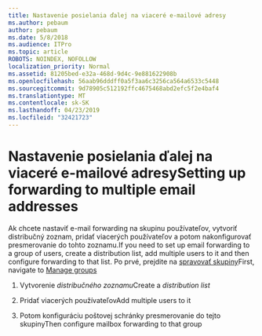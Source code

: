 ```yaml
---
title: Nastavenie posielania ďalej na viaceré e-mailové adresy
ms.author: pebaum
author: pebaum
ms.date: 5/8/2018
ms.audience: ITPro
ms.topic: article
ROBOTS: NOINDEX, NOFOLLOW
localization_priority: Normal
ms.assetid: 81205bed-e32a-468d-9d4c-9e881622908b
ms.openlocfilehash: 56aab96dddff0a5f3aa6c3256ca564a6533c5448
ms.sourcegitcommit: 9d78905c512192ffc4675468abd2efc5f2e4baf4
ms.translationtype: MT
ms.contentlocale: sk-SK
ms.lasthandoff: 04/23/2019
ms.locfileid: "32421723"
---
```

# <a name="setting-up-forwarding-to-multiple-email-addresses"></a><span data-ttu-id="5b8ce-102">Nastavenie posielania ďalej na viaceré e-mailové adresy</span><span class="sxs-lookup"><span data-stu-id="5b8ce-102">Setting up forwarding to multiple email addresses</span></span>

<span data-ttu-id="5b8ce-103">Ak chcete nastaviť e-mail forwarding na skupinu používateľov, vytvoriť distribučný zoznam, pridať viacerých používateľov a potom nakonfigurovať presmerovanie do tohto zoznamu.</span><span class="sxs-lookup"><span data-stu-id="5b8ce-103">If you need to set up email forwarding to a group of users, create a distribution list, add multiple users to it and then configure forwarding to that list.</span></span> <span data-ttu-id="5b8ce-104">Po prvé, prejdite na [spravovať skupiny](https://portal.office.com/adminportal/home#/groups)</span><span class="sxs-lookup"><span data-stu-id="5b8ce-104">First, navigate to [Manage groups](https://portal.office.com/adminportal/home#/groups)</span></span>
  
1. <span data-ttu-id="5b8ce-105">Vytvorenie *distribučného zoznamu*</span><span class="sxs-lookup"><span data-stu-id="5b8ce-105">Create a  *distribution list*</span></span> 
    
2. <span data-ttu-id="5b8ce-106">Pridať viacerých používateľov</span><span class="sxs-lookup"><span data-stu-id="5b8ce-106">Add multiple users to it</span></span>
    
3. <span data-ttu-id="5b8ce-107">Potom konfiguráciu poštovej schránky presmerovanie do tejto skupiny</span><span class="sxs-lookup"><span data-stu-id="5b8ce-107">Then configure mailbox forwarding to that group</span></span>
    

